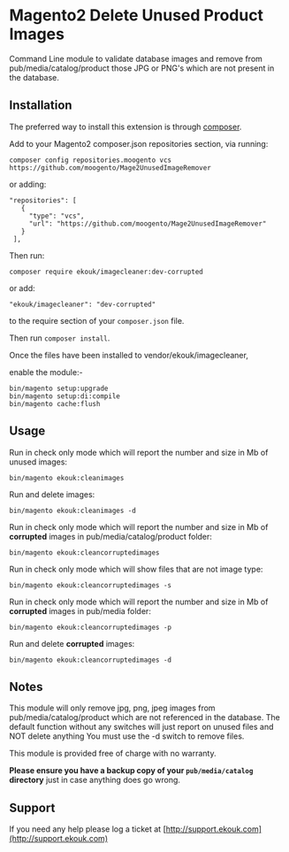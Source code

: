 
Magento2 Delete Unused Product Images
=============================
Command Line module to validate database images and remove from pub/media/catalog/product those JPG or PNG's which are not present in the database.

Installation
------------

The preferred way to install this extension is through [composer](http://getcomposer.org/download/).

Add to your Magento2 composer.json repositories section, via running:

```
composer config repositories.moogento vcs https://github.com/moogento/Mage2UnusedImageRemover
```

or adding:

```
"repositories": [
   {
     "type": "vcs",
     "url": "https://github.com/moogento/Mage2UnusedImageRemover"
   }
 ],
```

Then run:

```
composer require ekouk/imagecleaner:dev-corrupted
```

or add:

```
"ekouk/imagecleaner": "dev-corrupted"
```

to the require section of your `composer.json` file.

Then run ``composer install``.

Once the files have been installed to vendor/ekouk/imagecleaner,

enable the module:-

```
bin/magento setup:upgrade
bin/magento setup:di:compile
bin/magento cache:flush
```

Usage
-----

Run in check only mode which will report the number and size in Mb of unused images:
```
bin/magento ekouk:cleanimages
```

Run and delete images:
```
bin/magento ekouk:cleanimages -d
```

Run in check only mode which will report the number and size in Mb of <strong>corrupted</strong> images in pub/media/catalog/product folder:
```
bin/magento ekouk:cleancorruptedimages
```

Run in check only mode which will show files that are not image type:
```
bin/magento ekouk:cleancorruptedimages -s
```

Run in check only mode which will report the number and size in Mb of <strong>corrupted</strong> images in pub/media folder:
```
bin/magento ekouk:cleancorruptedimages -p
```

Run and delete <strong>corrupted</strong> images:
```
bin/magento ekouk:cleancorruptedimages -d
```

Notes
-----

This module will only remove jpg, png, jpeg images from pub/media/catalog/product which are not referenced in the database.
The default function without any switches will just report on unused files and NOT delete anything
You must use the -d switch to remove files.

This module is provided free of charge with no warranty. 

<strong>Please ensure you have a backup copy of your ```pub/media/catalog``` directory</strong>  just in case anything does go wrong.


Support
-----

If you need any help please log a ticket at [http://support.ekouk.com](http://support.ekouk.com)

